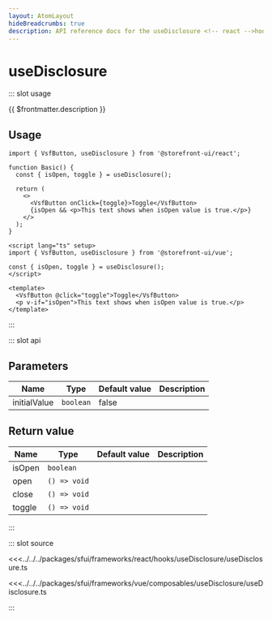 ```yaml
---
layout: AtomLayout
hideBreadcrumbs: true
description: API reference docs for the useDisclosure <!-- react -->hook<!-- end react --><!-- vue -->composable<!-- end vue -->.
---
```


# useDisclosure

::: slot usage

{{ $frontmatter.description }}

## Usage

<!-- react -->
```tsx
import { VsfButton, useDisclosure } from '@storefront-ui/react';

function Basic() {
  const { isOpen, toggle } = useDisclosure();

  return (
    <>
      <VsfButton onClick={toggle}>Toggle</VsfButton>
      {isOpen && <p>This text shows when isOpen value is true.</p>}
    </>
  );
}
```
<!-- end react -->
<!-- vue -->
```vue
<script lang="ts" setup>
import { VsfButton, useDisclosure } from '@storefront-ui/vue';

const { isOpen, toggle } = useDisclosure();
</script>

<template>
  <VsfButton @click="toggle">Toggle</VsfButton>
  <p v-if="isOpen">This text shows when isOpen value is true.</p>
</template>
```
<!-- end vue -->

:::

::: slot api

## Parameters

| Name         | Type      | Default value | Description |
| ------------ | --------- | ------------- | ----------- |
| initialValue | `boolean` | false         |             |

## Return value

| Name   | Type         | Default value | Description |
| ------ | ------------ | ------------- | ----------- |
| isOpen | `boolean`    |               |             |
| open   | `() => void` |               |             |
| close  | `() => void` |               |             |
| toggle | `() => void` |               |             |

:::

::: slot source
<SourceCode>

<!-- react -->
<<<../../../packages/sfui/frameworks/react/hooks/useDisclosure/useDisclosure.ts
<!-- end react -->
<!-- vue -->
<<<../../../packages/sfui/frameworks/vue/composables/useDisclosure/useDisclosure.ts
<!-- end vue -->

</SourceCode>
:::
